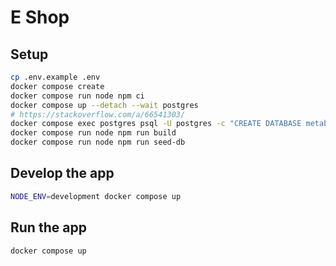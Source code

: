 # E Shop

## Setup

```sh
cp .env.example .env
docker compose create
docker compose run node npm ci
docker compose up --detach --wait postgres
# https://stackoverflow.com/a/66541303/
docker compose exec postgres psql -U postgres -c "CREATE DATABASE metabase"
docker compose run node npm run build
docker compose run node npm run seed-db
```

## Develop the app

```sh
NODE_ENV=development docker compose up
```

## Run the app

```sh
docker compose up
```
